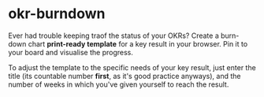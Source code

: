 # okr-burndown
Ever had trouble keeping traof the status of your OKRs? Create a burn-down chart **print-ready template** for a key result in your browser. Pin it to your board and visualise the progress.

To adjust the template to the specific needs of your key result, just enter the title (its countable number **first**, as it's good practice anyways), and the number of weeks in which you've given yourself to reach the result.
